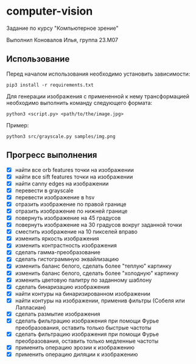 # computer-vision
Задание по курсу "Компьютерное зрение"

Выполнил Коновалов Илья, группа 23.М07

## Использование
Перед началом использования необходимо установить зависимости:
```shell
pip3 install -r requirements.txt
```

Для генерации изображения с примененной к нему трансформацией необходимо выполнить команду следующего формата:
```
python3 <script.py> <path/to/the/image.jpg>
```

Пример:
```shell
python3 src/grayscale.py samples/img.png
```

## Прогресс выполнения
- [x] найти все orb features точки на изображении 
- [x] найти все sift features точки на изображении 
- [x] найти canny edges на изображении
- [x] перевести в grayscale
- [x] перевести изображение в hsv
- [x] отразить изображение по правой границе
- [x] отразить изображение по нижней границе
- [x] повернуть изображение на 45 градусов
- [x] повернуть изображение на 30 градусов вокруг заданной точки
- [x] сместить изображение на 10 пикселей вправо
- [x] изменить яркость изображения
- [x] изменить контрастность изображения
- [x] сделать гамма-преобразование
- [x] сделать гистограммную эквайлизацию
- [x] изменить баланс белого, сделать более "теплую" картинку
- [x] изменить баланс белого, сделать более "холодную" картинку
- [x] изменить цветовую палитру по заданному шаблону
- [x] сделать бинаризацию изображения
- [x] найти контуры на бинаризированном изображении
- [x] найти контуры на изображении, применив фильтры (Собеля или Лапласиан)
- [x] сделать размытие изображения
- [x] сделать фильтрацию изображения при помощи Фурье преобразования, оставить только быстрые частоты
- [x] сделать фильтрацию изображения при помощи Фурье преобразования, оставить только медленные частоты
- [x] применить операцию эрозии к изображению
- [x] применить операцию диляции к изображению